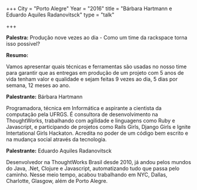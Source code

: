 +++
City = "Porto Alegre"
Year = "2016"
title = "Bárbara Hartmann e Eduardo Aquiles Radanovitsck"
type = "talk"

+++

<div class="span-15  ">
  <div class="span-15  last ">
  <p><strong>Palestra:</strong>
  Produção nove vezes ao dia - Como um time da rackspace torna isso possivel?
</p>

<p><strong>Resumo:</strong></p>

<p>
Vamos apresentar quais técnicas e ferramentas são usadas no nosso time para garantir que as entregas em produção de um projeto com 5 anos de vida tenham valor e qualidade e sejam feitas 9 vezes ao dia, 5 dias por semana, 12 meses ao ano.
</p>

<p><strong>Palestrante:</strong>
Bárbara Hartmann
</p>

<p>
Programadora, técnica em Informática e aspirante a cientista da computação pela UFRGS. É consultora de desenvolvimento na ThoughtWorks, trabalhando com agilidade e linguagens como Ruby e Javascript, e participando de projetos como Rails Girls, Django Girls e Ignite Intertational Girls Hackaton. Acredita no poder de um código bem escrito e na mudança social através da tecnologia.
</p>

<p><strong>Palestrante:</strong>
Eduardo Aquiles Radanovitsck</p>

<p>
Desenvolvedor na ThoughtWorks Brasil desde 2010, já andou pelos mundos do Java, .Net, Clojure e Javascript, automatizando tudo que passa pelo caminho. Nesse meio tempo, acabou trabalhando em NYC, Dallas, Charlotte, Glasgow, além de Porto Alegre.
</p>

  </div>
</div>
